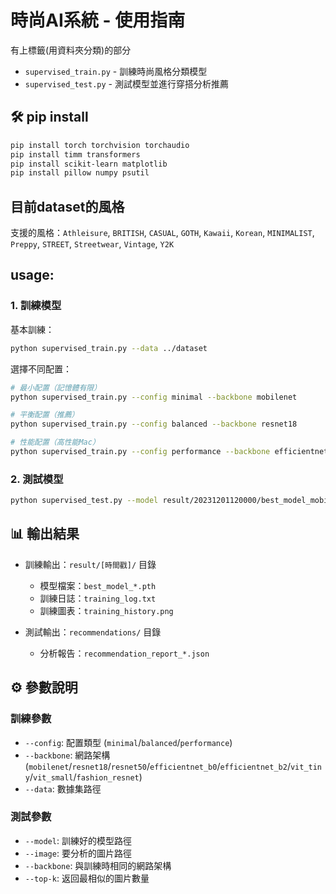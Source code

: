 # 時尚AI系統 - 使用指南

有上標籤(用資料夾分類)的部分
- `supervised_train.py` - 訓練時尚風格分類模型
- `supervised_test.py` - 測試模型並進行穿搭分析推薦

## 🛠️ pip install

```bash
pip install torch torchvision torchaudio
pip install timm transformers
pip install scikit-learn matplotlib
pip install pillow numpy psutil
```

## 目前dataset的風格
支援的風格：`Athleisure`, `BRITISH`, `CASUAL`, `GOTH`, `Kawaii`, `Korean`, `MINIMALIST`, `Preppy`, `STREET`, `Streetwear`, `Vintage`, `Y2K`

## usage:

### 1. 訓練模型

基本訓練：
```bash
python supervised_train.py --data ../dataset
```

選擇不同配置：
```bash
# 最小配置（記憶體有限）
python supervised_train.py --config minimal --backbone mobilenet

# 平衡配置（推薦）
python supervised_train.py --config balanced --backbone resnet18

# 性能配置（高性能Mac）
python supervised_train.py --config performance --backbone efficientnet_b0
```

### 2. 測試模型

```bash
python supervised_test.py --model result/20231201120000/best_model_mobilenet_balanced.pth --image test_image.jpg
```

## 📊 輸出結果

- 訓練輸出：`result/[時間戳]/` 目錄
  - 模型檔案：`best_model_*.pth`
  - 訓練日誌：`training_log.txt`
  - 訓練圖表：`training_history.png`

- 測試輸出：`recommendations/` 目錄
  - 分析報告：`recommendation_report_*.json`

## ⚙️ 參數說明

### 訓練參數
- `--config`: 配置類型 (`minimal`/`balanced`/`performance`)
- `--backbone`: 網路架構 (`mobilenet`/`resnet18`/`resnet50`/`efficientnet_b0`/`efficientnet_b2`/`vit_tiny`/`vit_small`/`fashion_resnet`)
- `--data`: 數據集路徑

### 測試參數
- `--model`: 訓練好的模型路徑
- `--image`: 要分析的圖片路徑
- `--backbone`: 與訓練時相同的網路架構
- `--top-k`: 返回最相似的圖片數量